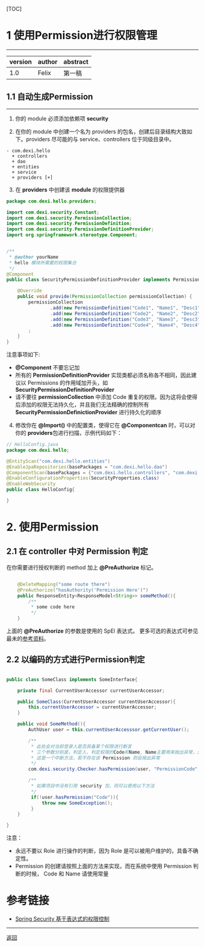 [TOC]

# 1 使用Permission进行权限管理

---

| version | author | abstract |
|---|---|---|
| 1.0 | Felix | 第一稿 |

## 1.1 自动生成Permission

---

1. 你的 module 必须添加依赖项 **security**

2. 在你的 module 中创建一个名为 providers 的包名，创建后目录结构大致如下。providers 尽可能的与 service、controllers 位于同级目录中。
```
- com.dexi.hello
  + controllers
  + dao
  + entities
  + service
  + providers [+]
```

3. 在 **providers** 中创建该 **module** 的权限提供器
```java
package com.dexi.hello.providers;

import com.dexi.security.Constant;
import com.dexi.security.PermissionCollection;
import com.dexi.security.PermissionDefinition;
import com.dexi.security.PermissionDefinitionProvider;
import org.springframework.stereotype.Component;


/**
 * @author yourName
 * hello 模块所需要的权限集合
 */
@Component
public class SecurityPermissionDefinitionProvider implements PermissionDefinitionProvider {

    @Override
    public void provide(PermissionCollection permissionCollection) {
        permissionCollection
                .add(new PermissionDefinition("Code1", "Name1", "Desc1"))
                .add(new PermissionDefinition("Code2", "Name2", "Desc2"))
                .add(new PermissionDefinition("Code3", "Name3", "Desc3"))
                .add(new PermissionDefinition("Code4", "Name4", "Desc4"))
        ;
    }
}

```
注意事项如下:
- **@Component** 不要忘记加
- 所有的 **PermissionDefinitionProvider** 实现类都必须名称各不相同，因此建议以 Permissions 的作用域加开头，如 **SecurityPermissionDefinitionProvider**
- 请不要往 **permissionCollection** 中添加 Code 重复的权限。因为这将会使得后添加的权限无法持久化，并且我们无法精确的控制所有 **SecurityPermissionDefinictionProvider** 进行持久化的顺序

4. 修改你在 **@Import()** 中的配置类，使得它在 **@Componentcan** 时，可以对你的 **providers**包进行扫描，示例代码如下：
```java
// HelloConfig.java
package com.dexi.hello;

@EntityScan("com.dexi.hello.entities")
@EnableJpaRepositories(basePackages = "com.dexi.hello.dao")
@ComponentScan(basePackages = {"com.dexi.hello.controllers", "com.dexi.hello.services", "com.dexi.hello.providers"}) //重点在这儿
@EnableConfigurationProperties(SecurityProperties.class)
@EnableWebSecurity
public class HelloConfig{

}
```

# 2. 使用Permission

## 2.1 在 controller 中对 Permission 判定

在你需要进行授权判断的 method 加上 **@PreAuthorize** 标记。
```java

    @DeleteMapping("some route there")
    @PreAuthorize("hasAuthority('Permission Here')")
    public ResponseEntity<ResponseModel<String>> someMethod(){
        /**
         * some code here
         */
    }
```

上面的 **@PreAuthorize** 的参数是使用的 SpEl 表达式。
更多可选的表达式可参见最未的[参考资料](#p-refs)。

## 2.2 以编码的方式进行Permission判定

```java

public class SomeClass implements SomeInterface{

    private final CurrentUserAccessor currentUserAccessor;

    public SomeClass(CurrentUserAccessor currentUserAccessor){
        this.currentUserAccessor = currentUserAccessor;
    }

    public void SomeMethod(){
        AuthUser user = this.currentUserAccesssor.getCurrentUser();

        /**
         * 此处会对当前登录人是否具备某个权限进行断言
         * 三个参数分别是，判定人，判定权限的Code和Name, Name主要用来抛出异常，没有其它用途。
         * 这是一个中断方法，若不存在该 Permission 则会抛出异常
         */
        com.dexi.security.Checker.hasPermission(user, "PermissionCode", "PermissionName");

        /**
         * 如果项目中没有引用 security 包，则可以使用以下方法
         */
         if(!user.hasPermission("Code")){
             throw new SomeException();
         }
    }

}

```

注意：

* 永远不要以 Role 进行操作的判断，因为 Role 是可以被用户维护的，具备不确定性。
* Permission 的创建请按照上面的方法来实现，而在系统中使用 Permission 判断的时候， Code 和 Name 请使用常量


# <b id="p-refs"></b> 参考链接

* [Spring Security 基于表达式的权限控制](https://blog.csdn.net/caomiao2006/article/details/51812458)

---
[返回](../Index.md)